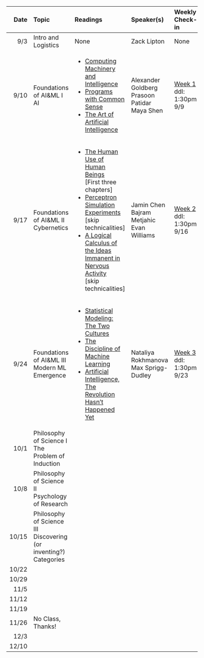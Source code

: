 | Date | Topic | Readings |Speaker(s) | Weekly Check-in |
| ---: | :--- | :--- | :--- | :--- |
|  9/3 | Intro and Logistics | None | Zack Lipton  | None |
|  9/10 | Foundations of AI&ML I <br> AI | <ul><li>[Computing Machinery and Intelligence](https://phil415.pbworks.com/f/TuringComputing.pdf) </li><li> [Programs with Common Sense](http://jmc.stanford.edu/articles/mcc59/mcc59.pdf)  </li><li> [The Art of Artificial Intelligence](http://i.stanford.edu/pub/cstr/reports/cs/tr/77/621/CS-TR-77-621.pdf) <ul> | Alexander Goldberg <br> Prasoon Patidar <br> Maya Shen | [Week 1](https://docs.google.com/forms/d/e/1FAIpQLSc8mog5kSfYiCBp-O1S2KGExCtFsM9nlJRYLuuP1SmO2fOv9Q/viewform) <br> ddl: 1:30pm 9/9 |
|  9/17 | Foundations of AI&ML II <br> Cybernetics | <ul><li> [The Human Use of Human Beings](http://uberty.org/wp-content/uploads/2015/07/Norbert_Wiener_The_Human_Use_of_Human_Beings.pdf) <br> [First three chapters] </li><li>  [Perceptron Simulation Experiments](https://drive.google.com/file/d/1fn_tq4agc5Z2gKUp-UuL7qdcMrhvtVRe/view?usp=sharing) <br>   [skip technicalities] </li><li>[A Logical Calculus of the Ideas Immanent in <br> Nervous Activity](https://www.cs.cmu.edu/~./epxing/Class/10715/reading/McCulloch.and.Pitts.pdf) <br>[skip technicalities]</li></ul>   | Jamin Chen <br> Bajram Metjahic <br> Evan Williams | [Week 2](https://docs.google.com/forms/d/e/1FAIpQLSen35s7DI5iWfpbWBOy441iJuPsL6ThkJ6wTw4WND53MAAmhQ/viewform) <br> ddl: 1:30pm 9/16 |
|  9/24 | Foundations of AI&ML III <br> Modern ML Emergence | <ul><li> [Statistical Modeling: The Two Cultures](http://www2.math.uu.se/~thulin/mm/breiman.pdf)  </li><li> [The Discipline of Machine Learning](https://drive.google.com/file/d/1MOkNJL1YRBBmd-JkDJabWxVJeHTmXGCW/view?usp=sharing)  </li><li> [Artificial Intelligence, The Revolution Hasn’t <br> Happened Yet](https://hdsr.mitpress.mit.edu/pub/wot7mkc1/release/9)  </li></ul>| Nataliya Rokhmanova <br> Max Sprigg-Dudley | [Week 3](https://docs.google.com/forms/d/e/1FAIpQLSeSyR-No0P3Mj1SqgH3rQLiZO3xrzdco-WKVupMqIp_rFt0Jw/viewform) <br> ddl: 1:30pm 9/23 |
|  10/1 | Philosophy of Science I <br> The Problem of Induction | | | |
|  10/8 | Philosophy of Science II <br> Psychology of Research | | | |
|  10/15 | Philosophy of Science III <br> Discovering (or inventing?) <br> Categories | | | |
|  10/22 | | | | |
|  10/29 | | | | |
|  11/5 | | | | |
|  11/12 | | | | |
|  11/19 | | | | |
|  11/26 | No Class, Thanks! |  |  |  |
|  12/3 | | | | |
|  12/10 |  | | | |
